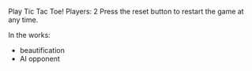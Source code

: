 Play Tic Tac Toe!
Players: 2
Press the reset button to restart the game at any time.

In the works:
- beautification
- AI opponent
